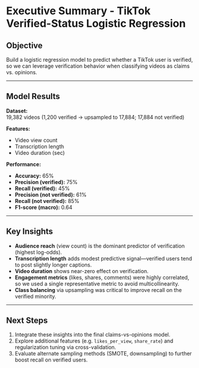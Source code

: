 # Executive Summary - TikTok Verified-Status Logistic Regression

## Objective
Build a logistic regression model to predict whether a TikTok user is verified, so we can leverage verification behavior when classifying videos as claims vs. opinions.

---

## Model Results

**Dataset:**  
19,382 videos (1,200 verified → upsampled to 17,884; 17,884 not verified)

**Features:**  
- Video view count  
- Transcription length  
- Video duration (sec)

**Performance:**  
- **Accuracy:** 65%  
- **Precision (verified):** 75%  
- **Recall (verified):** 45%  
- **Precision (not verified):** 61%  
- **Recall (not verified):** 85%  
- **F1-score (macro):** 0.64

---

## Key Insights
- **Audience reach** (view count) is the dominant predictor of verification (highest log-odds).  
- **Transcription length** adds modest predictive signal—verified users tend to post slightly longer captions.  
- **Video duration** shows near-zero effect on verification.  
- **Engagement metrics** (likes, shares, comments) were highly correlated, so we used a single representative metric to avoid multicollinearity.  
- **Class balancing** via upsampling was critical to improve recall on the verified minority.

---

## Next Steps
1. Integrate these insights into the final claims-vs-opinions model.  
2. Explore additional features (e.g. `likes_per_view`, `share_rate`) and regularization tuning via cross-validation.  
3. Evaluate alternate sampling methods (SMOTE, downsampling) to further boost recall on verified users.  
